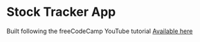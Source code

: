 # Stock Tracker App

Built following the freeCodeCamp YouTube tutorial
[Available here](https://www.youtube.com/watch?v=u6gSSpfsoOQ)
